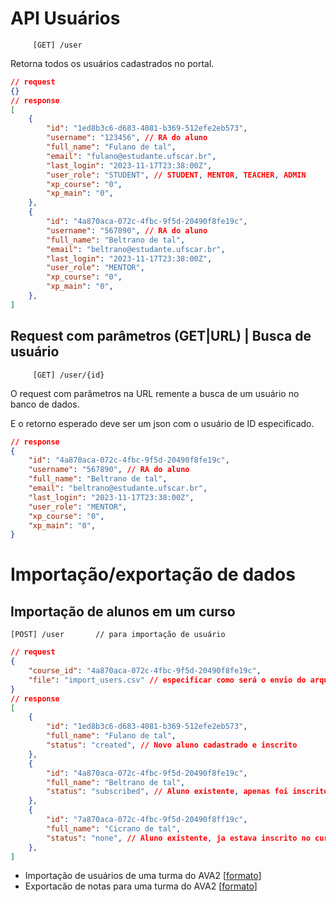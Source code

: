 # API Usuários

         [GET] /user  

Retorna todos os usuários cadastrados no portal.

```json
// request
{}
// response
[
    {
        "id": "1ed8b3c6-d683-4081-b369-512efe2eb573",
        "username": "123456", // RA do aluno
        "full_name": "Fulano de tal",
        "email": "fulano@estudante.ufscar.br",
        "last_login": "2023-11-17T23:38:00Z",
        "user_role": "STUDENT", // STUDENT, MENTOR, TEACHER, ADMIN
        "xp_course": "0",
        "xp_main": "0",
    },
    {
        "id": "4a870aca-072c-4fbc-9f5d-20490f8fe19c",
        "username": "567890", // RA do aluno
        "full_name": "Beltrano de tal",
        "email": "beltrano@estudante.ufscar.br",
        "last_login": "2023-11-17T23:38:00Z",
        "user_role": "MENTOR",
        "xp_course": "0",
        "xp_main": "0",
    },
]
```

## Request com parâmetros (GET|URL) | Busca de usuário

         [GET] /user/{id}  

O request com parâmetros na URL remente a busca de um usuário no banco de dados. 

E o retorno esperado deve ser um json com o usuário de ID especificado.

```json
// response
{
    "id": "4a870aca-072c-4fbc-9f5d-20490f8fe19c",
    "username": "567890", // RA do aluno
    "full_name": "Beltrano de tal",
    "email": "beltrano@estudante.ufscar.br",
    "last_login": "2023-11-17T23:38:00Z",
    "user_role": "MENTOR",
    "xp_course": "0",
    "xp_main": "0",
}
```

# Importação/exportação de dados

## Importação de alunos em um curso

    [POST] /user       // para importação de usuário

```json
// request
{
    "course_id": "4a870aca-072c-4fbc-9f5d-20490f8fe19c",
    "file": "import_users.csv" // especificar como será o envio do arquivo (ver formato a seguir)
} 
// response
[
    {
        "id": "1ed8b3c6-d683-4081-b369-512efe2eb573",
        "full_name": "Fulano de tal",
        "status": "created", // Novo aluno cadastrado e inscrito
    },
    {
        "id": "4a870aca-072c-4fbc-9f5d-20490f8fe19c",
        "full_name": "Beltrano de tal",
        "status": "subscribed", // Aluno existente, apenas foi inscrito
    },
    {
        "id": "7a870aca-072c-4fbc-9f5d-20490f8ff19c",
        "full_name": "Cicrano de tal",
        "status": "none", // Aluno existente, ja estava inscrito no curso
    },
]
```

- Importação de usuários de uma turma do AVA2 [[formato](import_users.csv)]
- Exportacão de notas para uma turma do AVA2 [[formato](export_grades.csv)]
